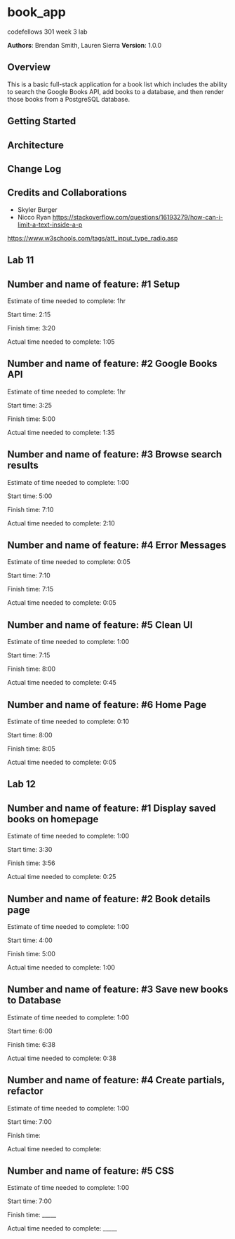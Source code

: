 # book_app
codefellows 301 week 3 lab

**Authors**: Brendan Smith, Lauren Sierra
**Version**: 1.0.0

## Overview
This is a basic full-stack application for a book list which  includes the ability to search the Google Books API, add books to a database, and then render those books from a PostgreSQL database.

## Getting Started

## Architecture

## Change Log


## Credits and Collaborations
- Skyler Burger 
- Nicco Ryan
https://stackoverflow.com/questions/16193279/how-can-i-limit-a-text-inside-a-p

https://www.w3schools.com/tags/att_input_type_radio.asp

## Lab 11
## Number and name of feature: #1 Setup

Estimate of time needed to complete: 1hr

Start time: 2:15

Finish time: 3:20

Actual time needed to complete: 1:05


## Number and name of feature: #2 Google Books API

Estimate of time needed to complete: 1hr

Start time: 3:25

Finish time: 5:00

Actual time needed to complete: 1:35


## Number and name of feature: #3 Browse search results

Estimate of time needed to complete: 1:00

Start time: 5:00

Finish time: 7:10

Actual time needed to complete: 2:10


## Number and name of feature: #4 Error Messages

Estimate of time needed to complete: 0:05

Start time: 7:10

Finish time: 7:15

Actual time needed to complete: 0:05

## Number and name of feature: #5 Clean UI

Estimate of time needed to complete: 1:00

Start time: 7:15

Finish time: 8:00

Actual time needed to complete: 0:45


## Number and name of feature: #6 Home Page

Estimate of time needed to complete: 0:10

Start time: 8:00

Finish time: 8:05

Actual time needed to complete: 0:05

## Lab 12 
## Number and name of feature: #1 Display saved books on homepage

Estimate of time needed to complete: 1:00

Start time: 3:30

Finish time: 3:56

Actual time needed to complete: 0:25

## Number and name of feature: #2 Book details page

Estimate of time needed to complete: 1:00

Start time: 4:00

Finish time: 5:00

Actual time needed to complete: 1:00

## Number and name of feature: #3 Save new books to Database

Estimate of time needed to complete: 1:00

Start time: 6:00

Finish time: 6:38

Actual time needed to complete: 0:38

## Number and name of feature: #4 Create partials, refactor

Estimate of time needed to complete: 1:00

Start time: 7:00

Finish time: 

Actual time needed to complete:  

## Number and name of feature: #5 CSS

Estimate of time needed to complete: 1:00

Start time: 7:00

Finish time: _____

Actual time needed to complete: _____